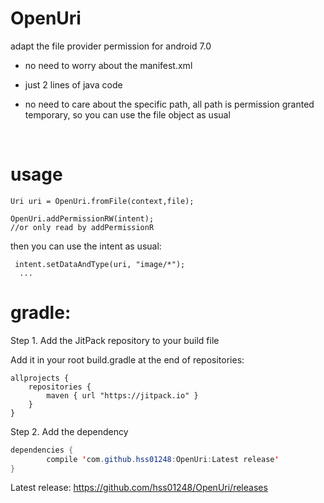 # OpenUri
adapt the file provider permission for android 7.0  

* no need to worry about the manifest.xml

* just 2 lines of java code

* no need to care about the specific path, all path is permission granted temporary, so you can use the file object as usual

  ​

# usage

```
Uri uri = OpenUri.fromFile(context,file);

OpenUri.addPermissionRW(intent);
//or only read by addPermissionR
```

then you can use the intent as usual:

```
 intent.setDataAndType(uri, "image/*");
  ...
```






# gradle:

Step 1. Add the JitPack repository to your build file

Add it in your root build.gradle at the end of repositories:

```
allprojects {
    repositories {
        maven { url "https://jitpack.io" }
    }
}
```

Step 2. Add the dependency

```java
dependencies {
        compile 'com.github.hss01248:OpenUri:Latest release'
}
```
Latest release: https://github.com/hss01248/OpenUri/releases